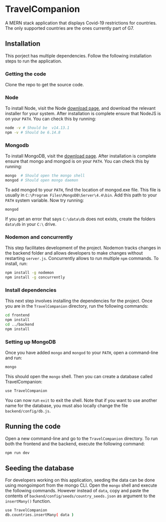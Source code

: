 # TravelCompanion
A MERN stack application that displays Covid-19 restrictions for countries. The only supported countries are the ones currently part of G7.

## Installation
This porject has multiple dependencies. Follow the following installation steps to run the application.

### Getting the code
Clone the repo to get the source code.

### Node
To install Node, visit the Node [download page](https://nodejs.org/en/download/), and download the relevant installer for your system.
After installation is complete ensure that NodeJS is on your `PATH`. You can check this by running:
```bash
node -v # Should be  v14.13.1
npm -v # Should be 6.14.8
```

### Mongodb
To install MongoDB, visit the [download page](https://docs.mongodb.com/manual/administration/install-community/).
After installation is complete ensure that mongo and mongod is on your `PATH`. You can check this by running:
```bash
mongo  # Should open the mongo shell
mongod # Should open mongo daemon
```
To add mongod to your `PATH`, find the location of mongod.exe file. This file is usually in `C:\Program Files\MongoDB\Server\4.4\bin`. Add this path to your `PATH` system variable. Now try running:
```bash
mongod
```

If you get an error that says `C:\data\db` does not exists, create the folders `data\db` in your `C:\` drive.

### Nodemon and concurrently
This step facilitates development of the project. Nodemon tracks changes in the backend folder and allows developers to make changes without restarting `server.js`. Concurrently allows to run multiple `npm` commands. To install, run:
```bash
npm install -g nodemon
npm install -g concurrently
```

### Install dependencies
This next step involves installing the dependencies for the project. Once you are in the `TravelCompanion` directory, run the following commands:
```bash
cd frontend
npm install
cd ../backend
npm install
```

### Setting up MongoDB

Once you have added `mongo` and `mongod` to your `PATH`, open a command-line and run:
```bash
mongo
```
This should open the `mongo` shell. Then you can create a database called TravelCompanion:
```bash
use TravelCompanion
````
You can now run `exit` to exit the shell. Note that if you want to use another name for the database, you must also locally change the file `backend/config/db.js`.

## Running the code
Open a new command-line and go to the `TravelCompanion` directory. To run both the frontend and the backend, execute the following command:
```bash
npm run dev
````

## Seeding the database
For developers working on this application, seeding the data can be done using mongoimport from the mongo CLI. Open the `mongo` shell and execute the following commands. However instead of `data`, copy and paste the contents of `backend/config/seeds/country_seeds.json` as argument to the `insertMany()` function.
```bash
use TravelCompanion
db.countries.insertMany( data )
````
